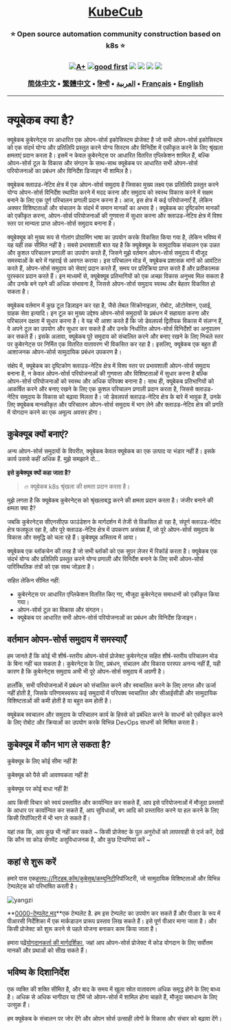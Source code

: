 <h1 align="center" style="border-bottom: none">
    <b>
        <a href="https://docker.nsddd.top">KubeCub</a><br>
    </b>
</h1>
<h3 align="center" style="border-bottom: none">
      ⭐️  Open source automation community construction based on k8s  ⭐️ <br>
<h3>

<p align=center>
<a href="https://goreportcard.com/report/github.com/kubecub/go-project-layout"><img src="https://goreportcard.com/badge/github.com/kubecub/go-project-layout" alt="A+"></a>
<a href="https://github.com/issues?q=org%kubecub+is%3Aissue+label%3A%22good+first+issue%22+no%3Aassignee"><img src="https://img.shields.io/github/issues/kubecub/go-project-layout/good%20first%20issue?logo=%22github%22" alt="good first"></a>
<a href="https://github.com/kubecub/go-project-layout"><img src="https://img.shields.io/github/stars/kubecub/go-project-layout.svg?style=flat&logo=github&colorB=deeppink&label=stars"></a>
<a href="https://join.slack.com/t/kubecub/shared_invite/zt-1se0k2bae-lkYzz0_T~BYh3rjkvlcUqQ"><img src="https://img.shields.io/badge/Slack-100%2B-blueviolet?logo=slack&amp;logoColor=white"></a>
<a href="https://github.com/kubecub/go-project-layout/blob/main/LICENSE"><img src="https://img.shields.io/badge/license-Apache--2.0-green"></a>
<a href="https://golang.org/"><img src="https://img.shields.io/badge/Language-Go-blue.svg"></a>
</p>

</p>

<p align="center">
    <a href="./README-zh-CN.md"><b>简体中文</b></a> •
    <a href="./README-zh-TW.md"><b>繁體中文</b></a> •
    <a href="./README-hi.md"><b>हिन्दी</b></a> •
    <a href="./README-ar.md"><b>العربية</b></a> •
    <a href="./README-fr.md"><b>Français</b></a> •
    <a href="./README.md"><b>English</b></a>
</p>

</p>

* * *

# क्यूबेकब क्या है?

क्यूबेकब कुबेरनेट्स पर आधारित एक ओपन-सोर्स इकोसिस्टम प्रोजेक्ट है जो सभी ओपन-सोर्स इकोसिस्टम को एक संदर्भ योग्य और प्रतिलिपि प्रस्तुत करने योग्य सिस्टम और विनिर्देश में एकीकृत करने के लिए श्रृंखला क्षमताएं प्रदान करता है। इसमें न केवल कुबेरनेट्स पर आधारित वितरित एप्लिकेशन शामिल हैं, बल्कि ओपन-सोर्स टूल के विकास और संगठन के साथ-साथ क्यूबेकब पर आधारित सभी ओपन-सोर्स परियोजनाओं का प्रबंधन और विनिर्देश डिजाइन भी शामिल है।

क्यूबेकब क्लाउड-नेटिव क्षेत्र में एक ओपन-सोर्स समुदाय है जिसका मुख्य लक्ष्य एक प्रतिलिपि प्रस्तुत करने योग्य ओपन-सोर्स विनिर्देश स्थापित करने में मदद करना और समुदाय को स्वस्थ विकास करने में सक्षम बनाने के लिए एक पूर्ण परिचालन प्रणाली प्रदान करना है। आज, इस क्षेत्र में कई परियोजनाएँ हैं, लेकिन अक्सर विशिष्टताओं और संचालन के संदर्भ में समान मानकों का अभाव है। क्यूबेकब का दृष्टिकोण मानकों को एकीकृत करना, ओपन-सोर्स परियोजनाओं की गुणवत्ता में सुधार करना और क्लाउड-नेटिव क्षेत्र में विश्व स्तर पर मान्यता प्राप्त ओपन-सोर्स समुदाय बनाना है।

क्यूबेक्यूब को मुख्य रूप से गोलांग प्रोग्रामिंग भाषा का उपयोग करके विकसित किया गया है, लेकिन भविष्य में यह यहीं तक सीमित नहीं है। सबसे प्रभावशाली बात यह है कि क्यूबेक्यूब के सामुदायिक संचालन एक उन्नत और कुशल परिचालन प्रणाली का उपयोग करते हैं, जिसने मुझे वर्तमान ओपन-सोर्स समुदाय में मौजूद समस्याओं के बारे में गहराई से अवगत कराया। इस परिचालन मोड में, क्यूबेकब प्रशासक मांगों को आवंटित करते हैं, ओपन-सोर्स समुदाय को सेवाएं प्रदान करते हैं, समय पर प्रतिक्रिया प्राप्त करते हैं और प्रतीकात्मक पुरस्कार प्रदान करते हैं। इन माध्यमों से, क्यूबेक्यूब प्रतिभागियों को एक अच्छा विकास अनुभव मिल सकता है और उनके बने रहने की अधिक संभावना है, जिससे ओपन-सोर्स समुदाय स्वस्थ और बेहतर विकसित हो सकता है।

क्यूबेकब वर्तमान में कुछ टूल डिज़ाइन कर रहा है, जैसे लेबल सिंक्रोनाइज़र, रोबोट, ऑटोमेशन, एआई, ग्राहक सेवा इत्यादि। इन टूल का मुख्य उद्देश्य ओपन-सोर्स समुदायों के प्रबंधन में सहायता करना और परिचालन दक्षता में सुधार करना है। वे यह भी आशा करते हैं कि जो डेवलपर्स द्वितीयक विकास में संलग्न हैं, वे अपने टूल का उपयोग और सुधार कर सकते हैं और उनके निर्धारित ओपन-सोर्स विनिर्देशों का अनुपालन कर सकते हैं। इसके अलावा, क्यूबेकब पूरे समुदाय को संचालित करने और बनाए रखने के लिए निचले स्तर पर कुबेरनेट्स पर निर्मित एक वितरित वातावरण भी विकसित कर रहा है। इसलिए, क्यूबेकब एक बहुत ही आशाजनक ओपन-सोर्स सामुदायिक प्रबंधन उपकरण है।

संक्षेप में, क्यूबेकब का दृष्टिकोण क्लाउड-नेटिव क्षेत्र में विश्व स्तर पर प्रभावशाली ओपन-सोर्स समुदाय बनाना है, न केवल ओपन-सोर्स परियोजनाओं की गुणवत्ता और विशिष्टताओं में सुधार करना है बल्कि ओपन-सोर्स परियोजनाओं को स्वस्थ और अधिक परिपक्व बनाना है। साथ ही, क्यूबेकब प्रतिभागियों को आकर्षित करने और बनाए रखने के लिए एक कुशल परिचालन प्रणाली प्रदान करता है, जिससे क्लाउड-नेटिव समुदाय के विकास को बढ़ावा मिलता है। जो डेवलपर्स क्लाउड-नेटिव क्षेत्र के बारे में भावुक हैं, उनके लिए क्यूबेकब मानकीकृत और परिचालन ओपन-सोर्स समुदाय में भाग लेने और क्लाउड-नेटिव क्षेत्र की प्रगति में योगदान करने का एक अमूल्य अवसर होगा।

## कुबेक्यूब क्यों बनाएं?

अन्य ओपन-सोर्स समुदायों के विपरीत, क्यूबेकब केवल क्यूबेकब का एक उत्पाद या भंडार नहीं है। इसके कार्य उससे कहीं अधिक हैं. मुझे समझाने दो...

**इसे कुबेक्यूब क्यों कहा जाता है?**

> 🔥 क्यूबेकब k8s श्रृंखला की क्षमता प्रदान करता है।

मुझे लगता है कि क्यूबेकब कुबेरनेट्स को श्रृंखलाबद्ध करने की क्षमता प्रदान करता है। जंजीर बनाने की क्षमता क्या है?

जबकि कुबेरनेट्स सीएनसीएफ फाउंडेशन के मार्गदर्शन में तेजी से विकसित हो रहा है, संपूर्ण क्लाउड-नेटिव क्षेत्र फलफूल रहा है, और पूरे क्लाउड-नेटिव क्षेत्र में उपकरण असंख्य हैं, जो पूरे ओपन-सोर्स समुदाय के विकास और समृद्धि को चला रहे हैं। कुबेक्यूब अस्तित्व में आया।

क्यूबेकब एक ब्लॉकचेन की तरह है जो सभी ब्लॉकों को एक सुपर लेजर में रिकॉर्ड करता है। क्यूबेकब एक संदर्भ योग्य और प्रतिलिपि प्रस्तुत करने योग्य प्रणाली और विनिर्देश बनाने के लिए सभी ओपन-सोर्स पारिस्थितिक तंत्रों को एक साथ जोड़ता है।

सहित लेकिन सीमित नहीं:

-   कुबेरनेट्स पर आधारित एप्लिकेशन वितरित किए गए, मौजूदा कुबेरनेट्स समाधानों को एकीकृत किया गया।
-   ओपन-सोर्स टूल का विकास और संगठन।
-   क्यूबेकब पर आधारित सभी ओपन-सोर्स परियोजनाओं का प्रबंधन और विनिर्देश डिजाइन।

## वर्तमान ओपन-सोर्स समुदाय में समस्याएँ

हम जानते हैं कि कोई भी शीर्ष-स्तरीय ओपन-सोर्स प्रोजेक्ट कुबेरनेट्स सहित शीर्ष-स्तरीय परिचालन मोड के बिना नहीं चल सकता है। कुबेरनेट्स के लिए, प्रबंधन, संचालन और विकास परस्पर अनन्य नहीं हैं, यही कारण है कि कुबेरनेट्स समुदाय अभी भी पूरे ओपन-सोर्स समुदाय में अग्रणी है।

हालाँकि, सभी परियोजनाओं में प्रबंधन को संचालित करने और स्वचालित करने के लिए लागत और ऊर्जा नहीं होती है, जिसके परिणामस्वरूप कई समुदायों में परिपक्व स्वचालित और सीआईसीडी और सामुदायिक विशिष्टताओं की कमी होती है या बहुत कम होती है।

क्यूबेकब स्वचालन और समुदाय के परिचालन कार्य के हिस्से को प्रबंधित करने के साधनों को एकीकृत करने के लिए रोबोट और क्रियाओं का उपयोग करके विभिन्न DevOps साधनों को मिश्रित करता है।

## कुबेक्यूब में कौन भाग ले सकता है?

कुबेक्यूब के लिए कोई सीमा नहीं है!

कुबेक्यूब को पैसे की आवश्यकता नहीं है!

कुबेक्यूब पर कोई बाधा नहीं है!

आप किसी विचार को स्वयं प्रस्तावित और कार्यान्वित कर सकते हैं, आप इसे परियोजनाओं में मौजूदा प्रस्तावों के आधार पर कार्यान्वित कर सकते हैं, आप सुविधाओं, बग आदि को प्रस्तावित करने या हल करने के लिए किसी रिपॉजिटरी में भी भाग ले सकते हैं।

यहां तक ​​कि, आप कुछ भी नहीं कर सकते ~ किसी प्रोजेक्ट के पुल अनुरोधों को लापरवाही से दर्ज करें, देखें कि कौन सा कोड सेगमेंट असुविधाजनक है, और कुछ टिप्पणियां करें ~

## कहां से शुरू करें

हमारे पास एक[हत्तपः://गिटहब.कॉम/कुबेसुब/कम्युनिटी](https://github.com/kubecub/community)रिपॉजिटरी, जो सामुदायिक विशिष्टताओं और विभिन्न टेम्पलेट्स को परिभाषित करती है।

![yangzi](http://sm.nsddd.top/sm202306012140301.png)

**[0000-टेम्पलेट.मद](http://0000-template.md/)**एक टेम्पलेट है. हम इस टेम्पलेट का उपयोग कर सकते हैं और पीआर के रूप में पीआरसी निर्देशिका में एक मार्कडाउन प्रारूप प्रस्ताव लिख सकते हैं। इसे पूर्ण पीआर माना जाता है। और किसी प्रोजेक्ट को शुरू करने से पहले योजना बनाकर काम किया जाता है।

हमारा पढ़ें[योगदानकर्ता की मार्गदर्शिका](https://github.com/kubecub/community/blob/main/CONTRIBUTING.md), जहां आप ओपन-सोर्स प्रोजेक्ट में कोड योगदान के लिए सर्वोत्तम मानकों और प्रथाओं को सीख सकते हैं।

## भविष्य के दिशानिर्देश

एक व्यक्ति की शक्ति सीमित है, और बाद के समय में खुला स्रोत वातावरण अधिक समृद्ध होने के लिए बाध्य है। अधिक से अधिक भागीदार या टीमें जो ओपन-सोर्स में शामिल होना चाहते हैं, मौजूदा समाधान के लिए उत्सुक हैं।

हम क्यूबेकब के संचालन पर जोर देंगे और ओपन सोर्स उत्साही लोगों के विकास और संचार को बढ़ावा देंगे।
